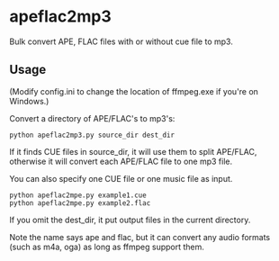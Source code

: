 # apeflac2mp3
Bulk convert APE, FLAC files with or without cue file to mp3.

## Usage

(Modify config.ini to change the location of ffmpeg.exe if you're on Windows.)

Convert a directory of APE/FLAC's to mp3's:

    python apeflac2mp3.py source_dir dest_dir
    
If it finds CUE files in source_dir, it will use them to split APE/FLAC, otherwise it will convert each APE/FLAC file to one mp3 file.

You can also specify one CUE file or one music file as input.

    python apeflac2mpe.py example1.cue
    python apeflac2mpe.py example2.flac
    
If you omit the dest_dir, it put output files in the current directory.

Note the name says ape and flac, but it can convert any audio formats (such as m4a, oga) as long as ffmpeg support them.
